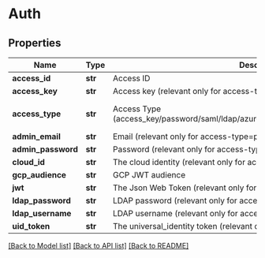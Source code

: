 # Auth

## Properties
Name | Type | Description | Notes
------------ | ------------- | ------------- | -------------
**access_id** | **str** | Access ID | [optional] 
**access_key** | **str** | Access key (relevant only for access-type&#x3D;access_key) | [optional] 
**access_type** | **str** | Access Type (access_key/password/saml/ldap/azure_ad/aws_iam/universal_identity/jwt/gcp) | [optional] [default to 'access_key']
**admin_email** | **str** | Email (relevant only for access-type&#x3D;password) | [optional] 
**admin_password** | **str** | Password (relevant only for access-type&#x3D;password) | [optional] 
**cloud_id** | **str** | The cloud identity (relevant only for access-type&#x3D;azure_ad,aws_iam,gcp) | [optional] 
**gcp_audience** | **str** | GCP JWT audience | [optional] 
**jwt** | **str** | The Json Web Token (relevant only for access-type&#x3D;jwt/oidc) | [optional] 
**ldap_password** | **str** | LDAP password (relevant only for access-type&#x3D;ldap) | [optional] 
**ldap_username** | **str** | LDAP username (relevant only for access-type&#x3D;ldap) | [optional] 
**uid_token** | **str** | The universal_identity token (relevant only for access-type&#x3D;universal_identity) | [optional] 

[[Back to Model list]](../README.md#documentation-for-models) [[Back to API list]](../README.md#documentation-for-api-endpoints) [[Back to README]](../README.md)


